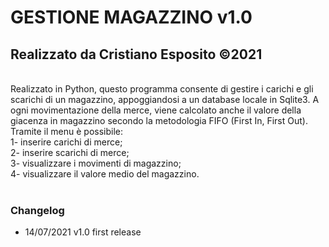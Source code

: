 # **GESTIONE MAGAZZINO v1.0**

## Realizzato da Cristiano Esposito ©2021
<br>
Realizzato in Python, questo programma consente di gestire i carichi e gli scarichi di un magazzino, appoggiandosi a un
database locale in Sqlite3. A ogni movimentazione della merce, viene calcolato anche il valore della giacenza in
magazzino secondo la metodologia FIFO (First In, First Out).<br>
Tramite il menu è possibile:<br>
1- inserire carichi di merce;<br>
2- inserire scarichi di merce;<br>
3- visualizzare i movimenti di magazzino;<br>
4- visualizzare il valore medio del magazzino.<br><br>

### Changelog
 - 14/07/2021 v1.0 first release
